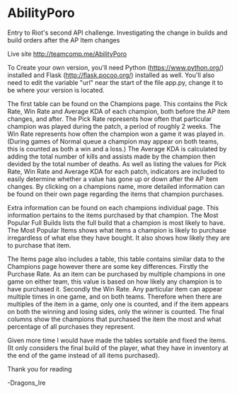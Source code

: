 # AbilityPoro
Entry to Riot's second API challenge. Investigating the change in builds and build orders after the AP Item changes

Live site http://teamcomp.me/AbilityPoro

To Create your own version, you'll need Python (https://www.python.org/) installed and Flask (http://flask.pocoo.org/) installed as well.
You'll also need to edit the variable "url" near the start of the file app.py, change it to be where your version is located.


The first table can be found on the Champions page. This contains the Pick Rate, Win Rate and Average KDA of each champion, both before the AP item changes, and after.
The Pick Rate represents how often that particular champion was played during the patch, a period of roughly 2 weeks.
The Win Rate represents how often the champion won a game it was played in. (During games of Normal queue a champion may appear on both teams, this is counted as both a win and a loss.)
The Average KDA is calculated by adding the total number of kills and assists made by the champion then devided by the total number of deaths.
As well as listing the values for Pick Rate, Win Rate and Average KDA for each patch, indicators are included to easily determine whether a value has gone up or down after the AP item changes.
By clicking on a champions name, more detailed information can be found on their own page regarding the items that champion purchases.

Extra information can be found on each champions individual page. This information pertains to the items purchased by that champion.
The Most Popular Full Builds lists the full build that a champion is most likely to have.
The Most Popular Items shows what items a champion is likely to purchase irregardless of what else they have bought. It also shows how likely they are to purchase that item.

The Items page also includes a table, this table contains similar data to the Champions page however there are some key differences.
Firstly the Purchase Rate. As an item can be purchased by multiple champions in one game on either team, this value is based on how likely any champion is to have purchased it.
Secondly the Win Rate. Any particular item can appear multiple times in one game, and on both teams. Therefore when there are multiples of the item in a game, only one is counted, and if the item appears on both the winning and losing sides, only the winner is counted.
The final columns show the champions that purchased the item the most and what percentage of all purchases they represent.



Given more time I would have made the tables sortable and fixed the items. (It only considers the final build of the player, what they have in inventory at the end of the game instead of all items purchased).

Thank you for reading

-Dragons_Ire
